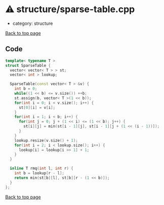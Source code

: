 <!-- mathjax config similar to math.stackexchange -->
<script type="text/javascript" async
  src="https://cdnjs.cloudflare.com/ajax/libs/mathjax/2.7.5/MathJax.js?config=TeX-MML-AM_CHTML">
</script>
<script type="text/x-mathjax-config">
  MathJax.Hub.Config({
    TeX: { equationNumbers: { autoNumber: "AMS" }},
    tex2jax: {
      inlineMath: [ ['$','$'] ],
      processEscapes: true
    },
    "HTML-CSS": { matchFontHeight: false },
    displayAlign: "left",
    displayIndent: "2em"
  });
</script>

<script type="text/javascript" src="https://cdnjs.cloudflare.com/ajax/libs/jquery/3.4.1/jquery.min.js"></script>
<script src="https://cdn.jsdelivr.net/npm/jquery-balloon-js@1.1.2/jquery.balloon.min.js" integrity="sha256-ZEYs9VrgAeNuPvs15E39OsyOJaIkXEEt10fzxJ20+2I=" crossorigin="anonymous"></script>
<script type="text/javascript" src="../../assets/js/copy-button.js"></script>
<link rel="stylesheet" href="../../assets/css/copy-button.css" />


# :warning: structure/sparse-table.cpp
* category: structure


[Back to top page](../../index.html)



## Code
```cpp
template< typename T >
struct SparseTable {
  vector< vector< T > > st;
  vector< int > lookup;

  SparseTable(const vector< T > &v) {
    int b = 0;
    while((1 << b) <= v.size()) ++b;
    st.assign(b, vector< T >(1 << b));
    for(int i = 0; i < v.size(); i++) {
      st[0][i] = v[i];
    }
    for(int i = 1; i < b; i++) {
      for(int j = 0; j + (1 << i) <= (1 << b); j++) {
        st[i][j] = min(st[i - 1][j], st[i - 1][j + (1 << (i - 1))]);
      }
    }
    lookup.resize(v.size() + 1);
    for(int i = 2; i < lookup.size(); i++) {
      lookup[i] = lookup[i >> 1] + 1;
    }
  }

  inline T rmq(int l, int r) {
    int b = lookup[r - l];
    return min(st[b][l], st[b][r - (1 << b)]);
  }
};

```

[Back to top page](../../index.html)

